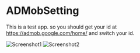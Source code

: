 # ADMobSetting
This is a test app. so you should get your id at https://admob.google.com/home/ and switch your id.

![Screenshot1](https://github.com/iOS-Xcode/ADMobSetting/tree/main/ADMobSetting/screenshot1.png?raw=true "screenshot1")
![Screenshot2](https://github.com/iOS-Xcode/ADMobSetting/tree/main/ADMobSetting/screenshot2.png?raw=true "screenshot2")
